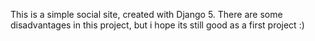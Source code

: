This is a simple social site, created with Django 5. There are some disadvantages in this project, but i hope its still good as a first project :)
